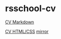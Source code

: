 # rsschool-cv

[CV Markdown](https://mokryyezhik.github.io/rsschool-cv/cv)

[CV HTML/CSS](https://mokryyezhik.github.io/rsschool-cv/)
[mirror](https://focused-lichterman-ec506b.netlify.app/)